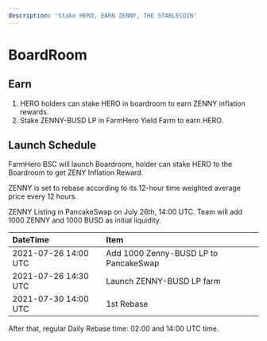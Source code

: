 ```yaml
---
description: 'Stake HERO, EARN ZENNY, THE STABLECOIN'
---
```


# BoardRoom

## Earn

1. HERO holders can stake HERO in boardroom to earn ZENNY inflation rewards.
2. Stake ZENNY-BUSD LP in FarmHero Yield Farm to earn HERO.

## Launch Schedule

FarmHero BSC will launch Boardroom, holder can stake HERO to the Boardroom to get ZENY Inflation Reward.

ZENNY is set to rebase according to its 12-hour time weighted average price every 12 hours.

ZENNY Listing in PancakeSwap on July 26th, 14:00 UTC. Team will add 1000 ZENNY and 1000 BUSD as initial liquidity.

| DateTime | Item |
| :--- | :--- |
| 2021-07-26 14:00 UTC | Add 1000 Zenny-BUSD LP to PancakeSwap |
| 2021-07-26 14:30 UTC | Launch ZENNY-BUSD LP farm |
| 2021-07-30 14:00 UTC | 1st Rebase |

After that, regular Daily Rebase time: 02:00 and 14:00 UTC time.

